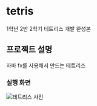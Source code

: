 # tetris
1학년 2반 2학기 테트리스 개발 완성본

## 프로젝트 설명 
자바 fx를 사용해서 만드는 테트리스
### 실행 화면
![테트리스 사진](https://user-images.githubusercontent.com/55534787/103449674-1fd6d600-4cef-11eb-820b-dfe0e9fee746.png)
